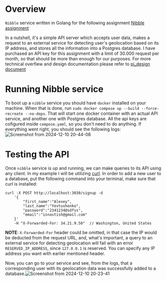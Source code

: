 # Overview 
`Nibble` service written in Golang for the following assignment [Nibble assignment](https://makeheadway.notion.site/Backend-Engineer-Nibble-15316bdf9fd28052b718d2a1ea8358a5)

In a nutshell, it's a simple API server which accepts user data, makes a request to an external service for detecting user's geolocation based on its IP address, and stores all the information into a Postgres database. I have purchased an API key for this assignment with a limit of 30.000 request per month, so that should be more than enough for our purposes. For more technical overfiew and design documentation please refer to [pi_design document](/api_design.md)  

# Running Nibble service
To boot up a `nibble` service you should have `docker` installed on your machine. When that is done, run `sudo docker compose up --build --force-recreate --no-deps`. That will start one docker container with an actual API service, and another one with Postgres database. All the api keys are cofigured inside `compose.yaml`, so you don't need to do anything. If everything went right, you should see the following logs:
![Screenshot from 2024-12-10 20-44-08](https://github.com/user-attachments/assets/488e4864-c894-4b81-a290-bdb8a030431e)


# Testing the API
Once `nibble` service is up and running, we can make queries to its API using any client. In my example I will be utilizing [curl](https://en.wikipedia.org/wiki/CURL).
In order to add a new user to a database, put the following command into 
your terminal, make sure that curl is installed: 
```curl
curl -X POST http://localhost:3030/signup -d 
    '{
        "first_name":"Alexey", 
        "last_name":"Yevtushenko",
        "password":"2341234@sdfss", 
        "email":"isnastish@gmail.com" 
    }' 
    -H "X-Forwarded-For: 34.21.9.50"  // Washington, United States
```
**NOTE**: `X-Forwarded-For` header could be omitted, in that case the IP would be deducted from the request URL, and, what's important, a query to an external service for detecting geolocation will fail with an error `RESERVED_IP_ADDRESS`, since `127.0.0.1` is reserved. You can specify any IP address you want with earlier mentioned header.

Now, you can go to your service and see, from the logs, that a corresponding user with its geolocation data was successfully added to a database.![Screenshot from 2024-12-10 20-23-41](https://github.com/user-attachments/assets/60982ffc-c078-4069-8633-36ac41a3d91c)
